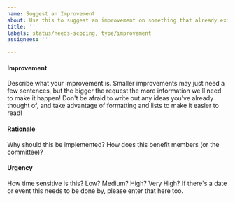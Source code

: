 ```yaml
---
name: Suggest an Improvement
about: Use this to suggest an improvement on something that already exists.
title: ''
labels: status/needs-scoping, type/improvement
assignees: ''

---
```


#### Improvement

Describe what your improvement is. Smaller improvements may just need a few sentences, but the bigger the request the more information we'll need to make it happen! Don't be afraid to write out any ideas you've already thought of, and take advantage of formatting and lists to make it easier to read!

#### Rationale

Why should this be implemented? How does this benefit members (or the committee)?

#### Urgency

How time sensitive is this? Low? Medium? High? Very High? If there's a date or event this needs to be done by, please enter that here too.

